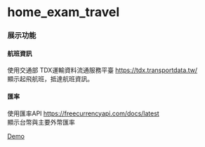 # home_exam_travel

### 展示功能
#### 航班資訊
使用交通部 TDX運輸資料流通服務平臺 https://tdx.transportdata.tw/
<br>顯示起飛航班，抵達航班資訊。
#### 匯率
使用匯率API https://freecurrencyapi.com/docs/latest
<br>顯示台幣與主要外幣匯率

[Demo](https://www.youtube.com/watch?v=69WlsXlDLmg)

